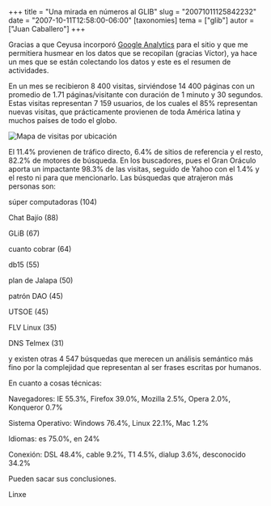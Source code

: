 +++
title = "Una mirada en números al GLIB"
slug = "20071011125842232"
date = "2007-10-11T12:58:00-06:00"
[taxonomies]
tema = ["glib"]
autor = ["Juan Caballero"]
+++

Gracias a que Ceyusa incorporó [Google
Analytics](http://www.google.com/analytics/home) para el sitio y que me
permitiera husmear en los datos que se recopilan (gracias Víctor), ya hace un mes
que se están colectando los datos y este es el resumen de actividades.

<!-- more -->

En un mes se recibieron 8 400 visitas, sirviéndose 14 400 páginas con un
promedio de 1.71 páginas/visitante con duración de 1 minuto y 30 segundos. Estas
visitas representan 7 159 usuarios, de los cuales el 85% representan nuevas
visitas, que prácticamente provienen de toda América latina y muchos países de
todo el globo.

![Mapa de visitas por
ubicación](20071011125842232_1_original.jpg)

El 11.4% provienen de tráfico directo, 6.4% de sitios de referencia y el resto,
82.2% de motores de búsqueda. En los buscadores, pues el Gran Oráculo aporta un
impactante 98.3% de las visitas, seguido de Yahoo con el 1.4% y el resto ni para
que mencionarlo. Las búsquedas que atrajeron más personas son:

súper computadoras (104)

Chat Bajío (88)

GLiB (67)

cuanto cobrar (64)

db15 (55)

plan de Jalapa (50)

patrón DAO (45)

UTSOE (45)

FLV Linux (35)

DNS Telmex (31)

y existen otras 4 547 búsquedas que merecen un análisis semántico más fino por
la complejidad que representan al ser frases escritas por humanos.

En cuanto a cosas técnicas:

Navegadores: IE 55.3%, Firefox 39.0%, Mozilla 2.5%, Opera 2.0%, Konqueror 0.7%

Sistema Operativo: Windows 76.4%, Linux 22.1%, Mac 1.2%

Idiomas: es 75.0%, en 24%

Conexión: DSL 48.4%, cable 9.2%, T1 4.5%, dialup 3.6%, desconocido 34.2%

Pueden sacar sus conclusiones.

Linxe

